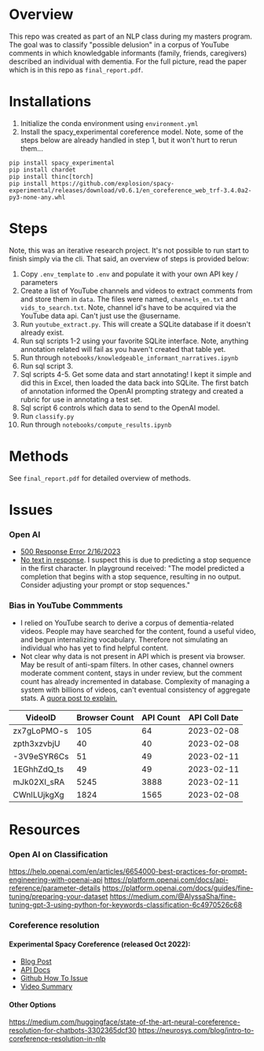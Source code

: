 # Overview
This repo was created as part of an NLP class during my masters program. The goal was to classify "possible delusion" in a corpus of YouTube comments in which knowledgable informants (family, friends, caregivers) described an individual with dementia. For the full picture, read the paper which is in this repo as `final_report.pdf`.

# Installations
1. Initialize the conda environment using `environment.yml`
2. Install the spacy_experimental coreference model. Note, some of the steps below are already handled in step 1, but it won't hurt to rerun them...
```
pip install spacy_experimental
pip install chardet
pip install thinc[torch]
pip install https://github.com/explosion/spacy-experimental/releases/download/v0.6.1/en_coreference_web_trf-3.4.0a2-py3-none-any.whl
```

# Steps
Note, this was an iterative research project. It's not possible to run start to finish simply via the cli. That said, an overview of steps is provided below:

1. Copy `.env_template` to `.env` and populate it with your own API key / parameters
2. Create a list of YouTube channels and videos to extract comments from and store them in `data`. The files were named, `channels_en.txt` and `vids_to_search.txt`. Note, channel id's have to be acquired via the YouTube data api. Can't just use the @username.
3. Run `youtube_extract.py`. This will create a SQLite database if it doesn't already exist.
4. Run sql scripts 1-2 using your favorite SQLite interface. Note, anything annotation related will fail as you haven't created that table yet.
5. Run through `notebooks/knowledgeable_informant_narratives.ipynb`
6. Run sql script 3.
7. Sql scripts 4-5. Get some data and start annotating! I kept it simple and did this in Excel, then loaded the data back into SQLite. The first batch of annotation informed the OpenAI prompting strategy and created a rubric for use in annotating a test set.
8. Sql script 6 controls which data to send to the OpenAI model.
9. Run `classify.py`
10. Run through `notebooks/compute_results.ipynb`

# Methods
See `final_report.pdf` for detailed overview of methods.

# Issues
### Open AI
- [500 Response Error 2/16/2023](https://community.openai.com/t/continuous-gpt3-api-500-error-the-server-had-an-error-while-processing-your-request-sorry-about-that/42239/14)
- [No text in response](https://community.openai.com/t/empty-text-in-the-response-from-the-api-after-few-calls/2067/11). I suspect this is due to predicting a stop sequence in the first character. In playground received: "The model predicted a completion that begins with a stop sequence, resulting in no output. Consider adjusting your prompt or stop sequences."

### Bias in YouTube Commments
- I relied on YouTube search to derive a corpus of dementia-related videos. People may have searched for the content, found a useful video, and begun internalizing vocabulary. Therefore not simulating an individual who has yet to find helpful content.
- Not clear why data is not present in API which is present via browser. May be result of anti-spam filters. In other cases, channel owners moderate comment content, stays in under review, but the comment count has already incremented in database. Complexity of managing a system with billions of videos, can't eventual consistency of aggregate stats. A [quora post to explain.](https://www.quora.com/Why-do-the-comments-number-on-Youtube-sometimes-not-match-the-actual-ones-shown)

| VideoID | Browser Count | API Count | API Coll Date |
| ------- | ---------| -------- | ------- |
| zx7gLoPMO-s | 105 | 64 | 2023-02-08 |
| zpth3xzvbjU | 40 | 40 | 2023-02-08 |
| -3V9eSYR6Cs | 51 | 49 | 2023-02-11 |
| 1EGhhZdQ_ts | 49 | 49 | 2023-02-11 |
| mJk02XI_sRA | 5245 | 3888 |  2023-02-11 |
| CWnILUjkgXg | 1824 | 1565 | 2023-02-08 |

# Resources
### Open AI on Classification
https://help.openai.com/en/articles/6654000-best-practices-for-prompt-engineering-with-openai-api
https://platform.openai.com/docs/api-reference/parameter-details
https://platform.openai.com/docs/guides/fine-tuning/preparing-your-dataset
https://medium.com/@AlyssaSha/fine-tuning-gpt-3-using-python-for-keywords-classification-6c4970526c68

### Coreference resolution
#### Experimental Spacy Coreference (released Oct 2022):
- [Blog Post](https://explosion.ai/blog/coref)
- [API Docs](https://spacy.io/api/coref)
- [Github How To Issue](https://github.com/explosion/spaCy/discussions/11585)
- [Video Summary](https://www.youtube.com/watch?v=fio3BejnRsM)

#### Other Options
https://medium.com/huggingface/state-of-the-art-neural-coreference-resolution-for-chatbots-3302365dcf30
https://neurosys.com/blog/intro-to-coreference-resolution-in-nlp
